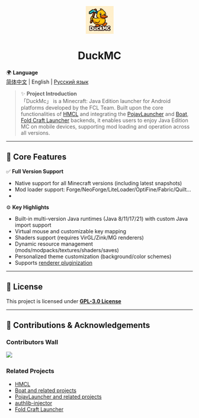 <div align="center">
    <img width="75" src="/FCL/src/main/res/drawable/img_app.png"></img>
</div>

<h1 align="center">DuckMC</h1>

<div align="center">

</div>

🌍 **Language**  
[简体中文](./README.md) | English | [Русский язык](./README_RU.md)

> ✨ **Project Introduction**  
> 「DuckMc」 is a Minecraft: Java Edition launcher for Android platforms developed by the FCL Team. Built upon the core functionalities of [HMCL](https://github.com/HMCL-dev/HMCL) and integrating the [PojavLauncher](https://github.com/PojavLauncherTeam/PojavLauncher) and [Boat](https://github.com/AOF-Dev/Boat), [Fold Craft Launcher](https://github.com/FCL-Team/FoldCraftLauncher) backends, it enables users to enjoy Java Edition MC on mobile devices, supporting mod loading and operation across all versions.

---

## 🚀 Core Features

✅ **Full Version Support**  
- Native support for all Minecraft versions (including latest snapshots)
- Mod loader support: Forge/NeoForge/LiteLoader/OptiFine/Fabric/Quilt...
- 
⚙️ **Key Highlights**  
- Built-in multi-version Java runtimes (Java 8/11/17/21) with custom Java import support
- Virtual mouse and customizable key mapping
- Shaders support (requires VirGL/Zink/MG renderers)
- Dynamic resource management (mods/modpacks/textures/shaders/saves)
- Personalized theme customization (background/color schemes)
- Supports [renderer pluginization](https://github.com/ShirosakiMio/FCLRendererPlugin)
  
---

## 📜 License

This project is licensed under **[GPL-3.0 License](https://www.gnu.org/licenses/gpl-3.0.html)**

---

## 🤝 Contributions & Acknowledgements
### Contributors Wall
<a href="https://github.com/FCL-Team/FoldCraftLauncher/graphs/contributors">
  <img src="https://contrib.rocks/image?repo=FCL-Team/FoldCraftLauncher" />
</a>

### Related Projects
- [HMCL](https://github.com/HMCL-dev/HMCL)
- [Boat and related projects](https://github.com/AOF-Dev/Boat)
- [PojavLauncher and related projects](https://github.com/PojavLauncherTeam/PojavLauncher)
- [authlib-injector](https://github.com/yushijinhun/authlib-injector)
- [Fold Craft Launcher](https://github.com/FCL-Team/FoldCraftLauncher)
